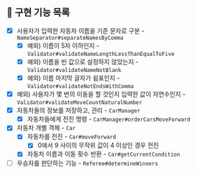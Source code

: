 ## 🚀 구현 기능 목록

- [x] 사용자가 입력한 자동차 이름을 기준 문자로 구분 - `NameSeparator#separateNamesByComma`
    - [x] 예외) 이름이 5자 이하인지 - `Validator#validateNameLengthLessThanEqualToFive`
    - [x] 예외) 이름을 빈 값으로 설정하지 않았는지 - `Validator#validateNameNotBlank`
    - [x] 예외) 이름 마지막 글자가 쉼표인지 - `Validator#validateNotEndsWithComma`
- [x] 예외) 사용자가 몇 번의 이동을 할 것인지 입력한 값이 자연수인지 - `Validator#validateMoveCountNaturalNumber`
- [x] 자동차들의 정보를 저장하고, 관리 - `CarManager`
  - [x] 자동차들에게 전진 명령 - `CarManager#orderCarsMoveForward`
- [x] 자동차 개별 객체 - `Car`
  - [x] 자동차를 전진 - `Car#moveForward`
      - [x] 0에서 9 사이의 무작위 값이 4 이상인 경우 전진
  - [x] 자동차 이름과 이동 횟수 반환 - `Car#getCurrentCondition`
- [ ] 우승자를 판단하는 기능 - `Referee#determineWinners`
